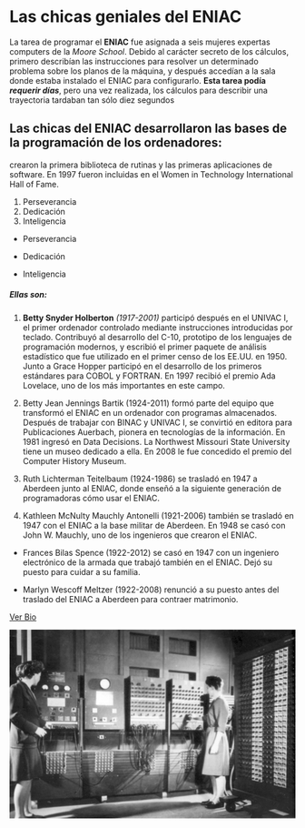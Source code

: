 # Las chicas geniales del ENIAC

La tarea de programar el **ENIAC** fue asignada a seis mujeres expertas computers de la _Moore School_. Debido al carácter secreto de los cálculos, primero describían las instrucciones para resolver un determinado problema sobre los planos de la máquina, y después accedían a la sala donde estaba instalado el ENIAC para configurarlo. **Esta tarea podía _requerir días_**, pero una vez realizada, los cálculos para describir una trayectoria tardaban tan sólo diez segundos

## Las chicas del ENIAC desarrollaron las bases de la programación de los ordenadores:
crearon la primera biblioteca de rutinas y las primeras aplicaciones de software. En 1997 fueron incluidas en el Women in Technology International Hall of Fame.

1. Perseverancia
2. Dedicación
3. Inteligencia

+ Perseverancia
- Dedicación
* Inteligencia

##### Ellas son:

1. __Betty Snyder Holberton__ *(1917-2001)* participó después en el UNIVAC I, el primer ordenador controlado mediante instrucciones introducidas por teclado. Contribuyó al desarrollo del C-10,  prototipo de los lenguajes de programación modernos, y escribió el primer paquete de análisis estadístico que fue utilizado en el primer censo de los EE.UU. en 1950. Junto a Grace Hopper participó en el desarrollo de los primeros estándares para COBOL y FORTRAN. En 1997 recibió el premio Ada Lovelace, uno de los más importantes  en este campo.

2. Betty Jean Jennings Bartik (1924-2011) formó parte del equipo que transformó el ENIAC en un ordenador con programas almacenados. Después de trabajar con BINAC y UNIVAC I, se convirtió en editora para Publicaciones Auerbach, pionera en tecnologías de la información. En 1981 ingresó en Data Decisions. La Northwest Missouri State University tiene un museo dedicado a ella. En 2008 le fue concedido el premio del Computer History Museum.

3. Ruth Lichterman Teitelbaum (1924-1986) se trasladó en 1947 a Aberdeen junto al ENIAC, donde enseñó a la siguiente generación de programadoras cómo usar el ENIAC.

4. Kathleen McNulty Mauchly Antonelli (1921-2006) también se trasladó en 1947 con el ENIAC a la base militar de Aberdeen. En 1948 se casó con John W. Mauchly, uno de los ingenieros que crearon el ENIAC.

- Frances Bilas Spence (1922-2012) se casó en 1947 con un ingeniero electrónico de la armada que trabajó también en el ENIAC. Dejó su puesto para cuidar a su familia.

* Marlyn Wescoff Meltzer (1922-2008)​ renunció a su puesto antes del traslado del ENIAC a Aberdeen para contraer matrimonio.

[Ver Bio](https://mujeresconciencia.com/2017/09/29/las-chicas-del-eniac-1946-1955/)

![AltText](https://github.com/denasGarcia/SuperHeroinas/blob/main/chicasEniac.gif "Dos chicas trabajando en máquina Eniac")